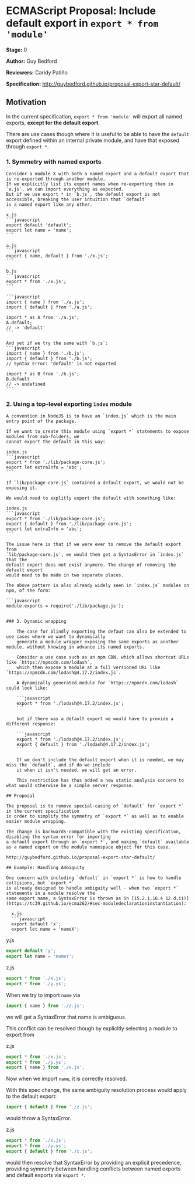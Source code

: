 # ECMAScript Proposal: Include default export in `export * from 'module'`

**Stage:** 0

**Author:** Guy Bedford

**Reviewers:** Caridy Patiño

**Specification:** http://guybedford.github.io/proposal-export-star-default/

## Motivation

In the current specification, `export * from 'module'` will export all named exports, **except for
the default export**.

There are use cases though where it is useful to be able to have the `default` export defined within
an internal private module, and have that exposed through `export *`.

### 1. Symmetry with named exports

    Consider a module X with both a named export and a default export that is re-exported through another module.
    If we explicitly list its export names when re-exporting them in `a.js`, we can import everything as expected.
    But if we use export * in `b.js`, the default export is not accessible, breaking the user intuition that `default`
    is a named export like any other.

    x.js
    ```javascript
    export default 'default';
    export let name = 'name';
    ```

    a.js
    ```javascript
    export { name, default } from './x.js';
    ```

    b.js
    ```javascript
    export * from './x.js';
    ```

    ```javascript
    import { name } from './a.js';
    import { default } from './a.js';

    import * as A from './a.js';
    A.default;
    // -> 'default'
    ```

    And yet if we try the same with `b.js`:
    ```javascript
    import { name } from './b.js';
    import { default } from './b.js';
    // Syntax Error: 'default' is not exported

    import * as B from './b.js';
    B.default
    // -> undefined
    ```

### 2. Using a top-level exporting `index` module

    A convention in NodeJS is to have an `index.js` which is the main entry point of the package.

    If we want to create this module using `export *` statements to expose modules from sub-folders, we
    cannot export the default in this way:

    index.js
    ```javascript
    export * from './lib/package-core.js';
    export let extraInfo = 'abc';
    ```

    If `lib/package-core.js` contained a default export, we would not be exposing it.

    We would need to explitly export the default with something like:

    index.js
    ```javascript
    export * from './lib/package-core.js';
    export { default } from './lib/package-core.js';
    export let extraInfo = 'abc';
    ```

    The issue here is that if we were ever to remove the default export from
    `lib/package-core.js`, we would then get a SyntaxError in `index.js` that the
    default export does not exist anymore. The change of removing the default export
    would need to be made in two separate places.

    The above pattern is also already widely seen in `index.js` modules on npm, of the form:

    ```javascript
    module.exports = require('./lib/package.js');
```

### 3. Dynamic wrapping

    The case for blindly exporting the defaut can also be extended to use cases where we want to dynamically
    generate a module wrapper exposing the same exports as another module, without knowing in advance its named exports.

    Consider a use case such as an npm CDN, which allows shortcut URLs like `https://npmcdn.com/lodash`,
    which then expose a module at a full versioned URL like `https://npmcdn.com/lodash@4.17.2/index.js`.

    A dynamically generated module for `https://npmcdn.com/lodash` could look like:

    ```javascript
    export * from './lodash@4.17.2/index.js';
    ```

    but if there was a default export we would have to provide a different response:

    ```javascript
    export * from './lodash@4.17.2/index.js';
    export { default } from './lodash@4.17.2/index.js';
    ```

    If we don't include the default export when it is needed, we may miss the `default`, and if do we include
    it when it isn't needed, we will get an error.

    This restriction has thus added a new static analysis concern to what would otherwise be a simple server response.

## Proposal

The proposal is to remove special-casing of `default` for `export *` in the current specification
in order to simplify the symmetry of `export *` as well as to enable easier module wrapping.

The change is backwards-compatible with the existing specification, disabling the syntax error for importing
a default export through an `export *`, and making `default` available as a named export on the module namespace object for this case.

http://guybedford.github.io/proposal-export-star-default/

## Example: Handling Ambiguity

One concern with including `default` in `export *` is how to handle collisions, but `export *`
is already designed to handle ambiguity well - when two `export *` statements in a module resolve the
same export name, a SyntaxError is thrown as in [15.2.1.16.4 12.d.ii)](https://tc39.github.io/ecma262/#sec-moduledeclarationinstantiation):

  x.js
  ```javascript
  export default 'x';
  export let name = 'nameX';
  ```

  y.js
  ```javascript
  export default 'y';
  export let name = 'nameY';
  ```

  z.js
  ```javascript
  export * from './x.js';
  export * from './y.ys';
  ```

When we try to import `name` via

  ```javascript
  import { name } from './z.js';
  ```

we will get a SyntaxError that name is ambiguous.

This conflict can be resolved though by explicitly selecting a module to export from

  z.js
  ```javascript
  export * from './x.js';
  export * from './y.ys';
  export { name } from './x.js';
  ```

Now when we import `name`, it is correctly resolved.

With this spec change, the same ambiguity resolution process would apply to the default export:

  ```javascript
  import { default } from './z.js';
  ```

would throw a SyntaxError.

  z.js
  ```javascript
  export * from './x.js';
  export * from './y.ys';
  export { default } from './x.js';
  ```

would then resolve that SyntaxError by providing an explicit precedence, providing symmetry between handling conflicts between named exports
and default exports via `export *`.
